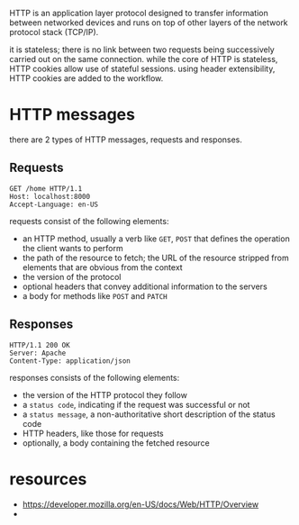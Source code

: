 HTTP is an application layer protocol designed to transfer information between networked devices and runs on top of other layers of the network protocol stack (TCP/IP).

it is stateless; there is no link between two requests being successively carried out on the same connection. while the core of HTTP is stateless, HTTP cookies allow use of stateful sessions. using header extensibility, HTTP cookies are added to the workflow.

# HTTP messages
there are 2 types of HTTP messages, requests and responses.

## Requests

```http
GET /home HTTP/1.1
Host: localhost:8000
Accept-Language: en-US
```

requests consist of the following elements:
- an HTTP method, usually a verb like `GET`, `POST` that defines the operation the client wants to perform
- the path of the resource to fetch; the URL of the resource stripped from elements that are obvious from the context
- the version of the protocol
- optional headers that convey additional information to the servers
- a body for methods like `POST` and `PATCH`

## Responses

```http
HTTP/1.1 200 OK
Server: Apache
Content-Type: application/json
```

responses consists of the following elements:
- the version of the HTTP protocol they follow
- a `status code`, indicating if the request was successful or not
- a `status message`, a non-authoritative short description of the status code
- HTTP headers, like those for requests
- optionally, a body containing the fetched resource

# resources
- https://developer.mozilla.org/en-US/docs/Web/HTTP/Overview
- 